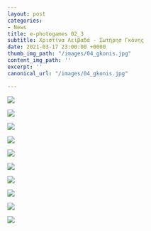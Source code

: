 ```yaml
---
layout: post
categories:
- News
title: e-photogames 02_3
subtitle: Χριστίνα Λειβαδά - Σωτήρησ Γκόνης
date: 2021-03-17 23:00:00 +0000
thumb_img_path: "/images/04_gkonis.jpg"
content_img_path: ''
excerpt: ''
canonical_url: "/images/04_gkonis.jpg"

---
```

![](/images/01_livada.jpg)

![](/images/02_gkonis.jpg)

![](/images/03_livada.jpg)

![](/images/04_gkonis.jpg)

![](/images/05_livada.jpg)

![](/images/06_gkonis.jpg)

![](/images/07_livada.jpg)

![](/images/08_gkonis.jpg)

![](/images/09_livada.jpg)

![](/images/10_gkonis.jpg)